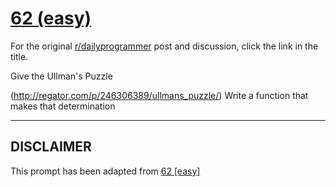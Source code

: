 # [62 (easy)](https://www.reddit.com/r/dailyprogrammer/comments/urqcx/682012_challenge_62_easy/)

For the original [r/dailyprogrammer](https://www.reddit.com/r/dailyprogrammer/) post and discussion, click the link in the title.

Give the Ullman's Puzzle

(http://regator.com/p/246306389/ullmans_puzzle/)
Write a function that makes that determination


----
## **DISCLAIMER**
This prompt has been adapted from [62 [easy]](https://www.reddit.com/r/dailyprogrammer/comments/urqcx/682012_challenge_62_easy/
)

